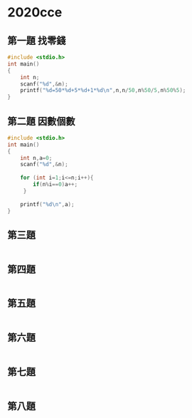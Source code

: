# 2020cce

## 第一題 找零錢
```c
#include <stdio.h>
int main()
{
	int n;
	scanf("%d",&n);
	printf("%d=50*%d+5*%d+1*%d\n",n,n/50,n%50/5,n%50%5);
}
```
 
## 第二題 因數個數
```c
#include <stdio.h>
int main()
{
	int n,a=0;
	scanf("%d",&n);
	
	for (int i=1;i<=n;i++){
		if(n%i==0)a++;
	 }
	
	printf("%d\n",a);
}
```

## 第三題
```c

```

## 第四題
```c

```

## 第五題
```c

```

## 第六題
```c

```

## 第七題
```c

```

## 第八題
```c

```

